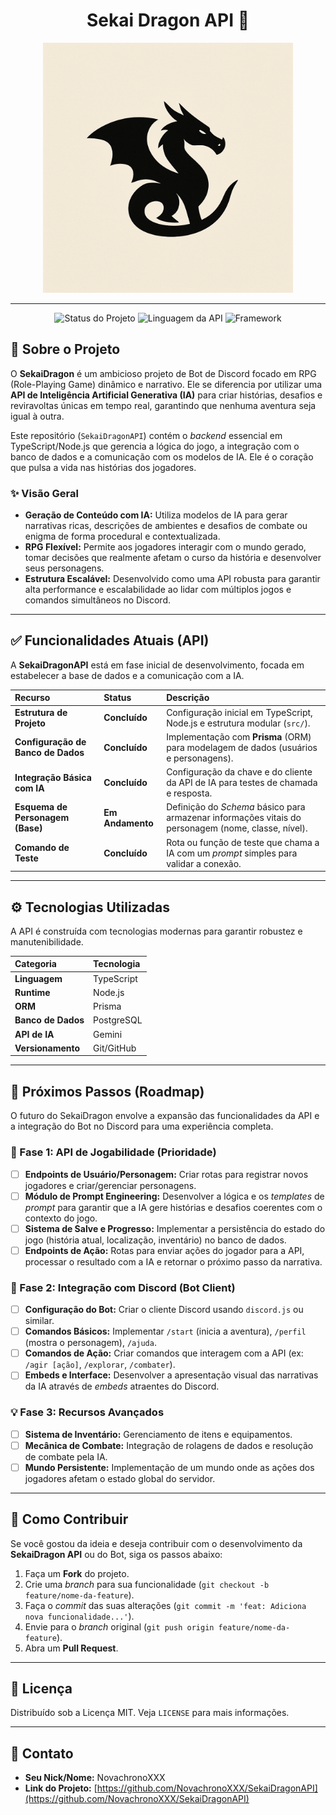 <div align="center">
  <h1>Sekai Dragon API 🐉</h1>
  <img src="assets/imgs/sekaiDragonAPI-icon.png" width="400" height="400" alt="Logo do Sekai Dragon API">
</div>

***

<p align="center"\>
<img src="https://img.shields.io/badge/Status-Em%20Andamento-yellow" alt="Status do Projeto"\>
<img src="https://img.shields.io/badge/Linguagem%20API-TypeScript-blue" alt="Linguagem da API"\>
<img src="https://img.shields.io/badge/Framework-Node.js-green" alt="Framework"\>
</p\>

## 📜 Sobre o Projeto

O **SekaiDragon** é um ambicioso projeto de Bot de Discord focado em RPG (Role-Playing Game) dinâmico e narrativo. Ele se diferencia por utilizar uma **API de Inteligência Artificial Generativa (IA)** para criar histórias, desafios e reviravoltas únicas em tempo real, garantindo que nenhuma aventura seja igual à outra.

Este repositório (`SekaiDragonAPI`) contém o *backend* essencial em TypeScript/Node.js que gerencia a lógica do jogo, a integração com o banco de dados e a comunicação com os modelos de IA. Ele é o coração que pulsa a vida nas histórias dos jogadores.

### ✨ Visão Geral

  - **Geração de Conteúdo com IA:** Utiliza modelos de IA para gerar narrativas ricas, descrições de ambientes e desafios de combate ou enigma de forma procedural e contextualizada.
  - **RPG Flexível:** Permite aos jogadores interagir com o mundo gerado, tomar decisões que realmente afetam o curso da história e desenvolver seus personagens.
  - **Estrutura Escalável:** Desenvolvido como uma API robusta para garantir alta performance e escalabilidade ao lidar com múltiplos jogos e comandos simultâneos no Discord.

-----

## ✅ Funcionalidades Atuais (API)

A **SekaiDragonAPI** está em fase inicial de desenvolvimento, focada em estabelecer a base de dados e a comunicação com a IA.

| Recurso | Status | Descrição |
| :--- | :--- | :--- |
| **Estrutura de Projeto** | **Concluído** | Configuração inicial em TypeScript, Node.js e estrutura modular (`src/`). |
| **Configuração de Banco de Dados** | **Concluído** | Implementação com **Prisma** (ORM) para modelagem de dados (usuários e personagens). |
| **Integração Básica com IA** | **Concluído** | Configuração da chave e do cliente da API de IA para testes de chamada e resposta. |
| **Esquema de Personagem (Base)** | **Em Andamento** | Definição do *Schema* básico para armazenar informações vitais do personagem (nome, classe, nível). |
| **Comando de Teste** | **Concluído** | Rota ou função de teste que chama a IA com um *prompt* simples para validar a conexão. |

-----

## ⚙️ Tecnologias Utilizadas

A API é construída com tecnologias modernas para garantir robustez e manutenibilidade.

| Categoria | Tecnologia |
| :--- | :--- |
| **Linguagem** | TypeScript |
| **Runtime** | Node.js |
| **ORM** | Prisma |
| **Banco de Dados** | PostgreSQL |
| **API de IA** | Gemini |
| **Versionamento** | Git/GitHub |

-----

## 🚀 Próximos Passos (Roadmap)

O futuro do SekaiDragon envolve a expansão das funcionalidades da API e a integração do Bot no Discord para uma experiência completa.

### 🌟 Fase 1: API de Jogabilidade (Prioridade)

  - [ ] **Endpoints de Usuário/Personagem:** Criar rotas para registrar novos jogadores e criar/gerenciar personagens.
  - [ ] **Módulo de Prompt Engineering:** Desenvolver a lógica e os *templates* de *prompt* para garantir que a IA gere histórias e desafios coerentes com o contexto do jogo.
  - [ ] **Sistema de Salve e Progresso:** Implementar a persistência do estado do jogo (história atual, localização, inventário) no banco de dados.
  - [ ] **Endpoints de Ação:** Rotas para enviar ações do jogador para a API, processar o resultado com a IA e retornar o próximo passo da narrativa.

### 🤖 Fase 2: Integração com Discord (Bot Client)

  - [ ] **Configuração do Bot:** Criar o cliente Discord usando `discord.js` ou similar.
  - [ ] **Comandos Básicos:** Implementar `/start` (inicia a aventura), `/perfil` (mostra o personagem), `/ajuda`.
  - [ ] **Comandos de Ação:** Criar comandos que interagem com a API (ex: `/agir [ação]`, `/explorar`, `/combater`).
  - [ ] **Embeds e Interface:** Desenvolver a apresentação visual das narrativas da IA através de *embeds* atraentes do Discord.

### 💡 Fase 3: Recursos Avançados

  - [ ] **Sistema de Inventário:** Gerenciamento de itens e equipamentos.
  - [ ] **Mecânica de Combate:** Integração de rolagens de dados e resolução de combate pela IA.
  - [ ] **Mundo Persistente:** Implementação de um mundo onde as ações dos jogadores afetam o estado global do servidor.

-----

## 🤝 Como Contribuir

Se você gostou da ideia e deseja contribuir com o desenvolvimento da **SekaiDragon API** ou do Bot, siga os passos abaixo:

1.  Faça um **Fork** do projeto.
2.  Crie uma *branch* para sua funcionalidade (`git checkout -b feature/nome-da-feature`).
3.  Faça o *commit* das suas alterações (`git commit -m 'feat: Adiciona nova funcionalidade...'`).
4.  Envie para o *branch* original (`git push origin feature/nome-da-feature`).
5.  Abra um **Pull Request**.

-----

## 🔑 Licença

Distribuído sob a Licença MIT. Veja `LICENSE` para mais informações.

-----

## 📧 Contato

  - **Seu Nick/Nome:** NovachronoXXX
  - **Link do Projeto:** [https://github.com/NovachronoXXX/SekaiDragonAPI](https://github.com/NovachronoXXX/SekaiDragonAPI)
